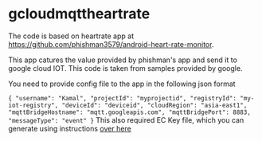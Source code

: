 # gcloudmqttheartrate

The code is based on heartrate app at https://github.com/phishman3579/android-heart-rate-monitor.  

This app catures the value provided by phishman's app and send it to google cloud IOT. This code is taken from samples provided by google.

You need to provide config file to the app in the following json format

`
{
"username": "Kamal",
"projectId": "myprojectid",
"registryId": "my-iot-registry",
"deviceId": "deviceid",
"cloudRegion": "asia-east1",
"mqttBridgeHostname": "mqtt.googleapis.com",
"mqttBridgePort": 8883,
"messageType": "event"
}
`
This also required EC Key file, which you can generate using instructions [over here](https://cloud.google.com/iot/docs/how-tos/credentials/keys)

